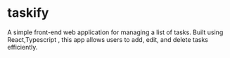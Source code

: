 # taskify
A simple front-end web application for managing a list of tasks. Built using React,Typescript , this app allows users to add, edit, and delete tasks efficiently.  
